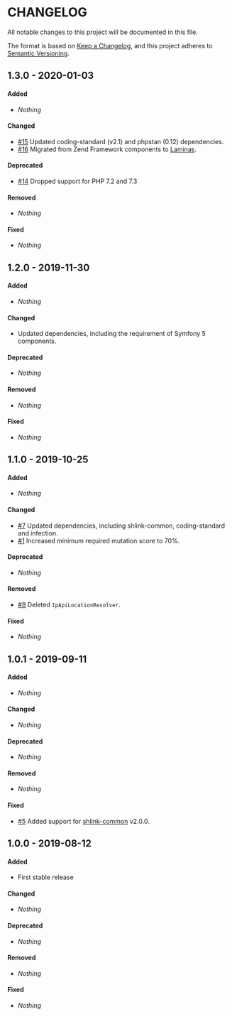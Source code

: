 # CHANGELOG

All notable changes to this project will be documented in this file.

The format is based on [Keep a Changelog](https://keepachangelog.com), and this project adheres to [Semantic Versioning](https://semver.org).

## 1.3.0 - 2020-01-03

#### Added

* *Nothing*

#### Changed

* [#15](https://github.com/shlinkio/shlink-ip-geolocation/issues/15) Updated coding-standard (v2.1) and phpstan (0.12) dependencies.
* [#16](https://github.com/shlinkio/shlink-ip-geolocation/issues/16) Migrated from Zend Framework components to [Laminas](https://getlaminas.org/).

#### Deprecated

* [#14](https://github.com/shlinkio/shlink-ip-geolocation/issues/14) Dropped support for PHP 7.2 and 7.3

#### Removed

* *Nothing*

#### Fixed

* *Nothing*


## 1.2.0 - 2019-11-30

#### Added

* *Nothing*

#### Changed

* Updated dependencies, including the requirement of Symfony 5 components.

#### Deprecated

* *Nothing*

#### Removed

* *Nothing*

#### Fixed

* *Nothing*


## 1.1.0 - 2019-10-25

#### Added

* *Nothing*

#### Changed

* [#7](https://github.com/shlinkio/shlink-ip-geolocation/issues/7) Updated dependencies, including shlink-common, coding-standard and infection.
* [#1](https://github.com/shlinkio/shlink-ip-geolocation/issues/1) Increased minimum required mutation score to 70%.

#### Deprecated

* *Nothing*

#### Removed

* [#9](https://github.com/shlinkio/shlink-ip-geolocation/issues/9) Deleted `IpApiLocationResolver`.

#### Fixed

* *Nothing*


## 1.0.1 - 2019-09-11

#### Added

* *Nothing*

#### Changed

* *Nothing*

#### Deprecated

* *Nothing*

#### Removed

* *Nothing*

#### Fixed

* [#5](https://github.com/shlinkio/shlink-ip-geolocation/issues/5) Added support for [shlink-common](https://github.com/shlinkio/shlink-common) v2.0.0.


## 1.0.0 - 2019-08-12

#### Added

* First stable release

#### Changed

* *Nothing*

#### Deprecated

* *Nothing*

#### Removed

* *Nothing*

#### Fixed

* *Nothing*
